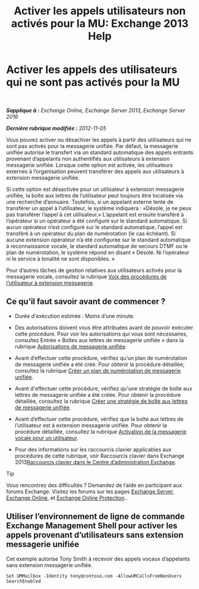 ﻿---
title: 'Activer les appels utilisateurs non activés pour la MU: Exchange 2013 Help'
TOCTitle: Activer les appels des utilisateurs qui ne sont pas activés pour la MU
ms:assetid: 3c39c6df-6d7a-469f-b92b-85b3f14bad31
ms:mtpsurl: https://technet.microsoft.com/fr-fr/library/Bb267006(v=EXCHG.150)
ms:contentKeyID: 50477948
ms.date: 05/23/2018
mtps_version: v=EXCHG.150
ms.translationtype: MT
---

# Activer les appels des utilisateurs qui ne sont pas activés pour la MU

 

_**Sapplique à :** Exchange Online, Exchange Server 2013, Exchange Server 2016_

_**Dernière rubrique modifiée :** 2012-11-05_

Vous pouvez activer ou désactiver les appels à partir des utilisateurs qui ne sont pas activés pour la messagerie unifiée. Par défaut, la messagerie unifiée autorise le transfert via un standard automatique des appels entrants provenant d’appelants non authentifiés aux utilisateurs à extension messagerie unifiée. Lorsque cette option est activée, les utilisateurs externes à l’organisation peuvent transférer des appels aux utilisateurs à extension messagerie unifiée.

Si cette option est désactivée pour un utilisateur à extension messagerie unifiée, la boîte aux lettres de l’utilisateur peut toujours être localisée via une recherche d’annuaire. Toutefois, si un appelant externe tente de transférer un appel à l’utilisateur, le système indiquera : «Désolé, je ne peux pas transférer l’appel à cet utilisateur.» L’appelant est ensuite transféré à l’opérateur si un opérateur a été configuré sur le standard automatique. Si aucun opérateur n’est configuré sur le standard automatique, l’appel est transféré à un opérateur du plan de numérotation (le cas échéant). Si aucune extension opérateur n’a été configurée sur le standard automatique à reconnaissance vocale, le standard automatique de secours DTMF ou le plan de numérotation, le système répond en disant « Désolé. Ni l’opérateur ni le service à tonalité ne sont disponibles. »

Pour d’autres tâches de gestion relatives aux utilisateurs activés pour la messagerie vocale, consultez la rubrique [Voix des procédures de l'utilisateur à extension messagerie](voice-mail-enabled-user-procedures-exchange-2013-help.md).

## Ce qu’il faut savoir avant de commencer ?

  - Durée d'exécution estimée : Moins d’une minute.

  - Des autorisations doivent vous être attribuées avant de pouvoir exécuter cette procédure. Pour voir les autorisations qui vous sont nécessaires, consultez Entrée « Boîtes aux lettres de messagerie unifiée » dans la rubrique [Autorisations de messagerie unifiée](unified-messaging-permissions-exchange-2013-help.md).

  - Avant d’effectuer cette procédure, vérifiez qu’un plan de numérotation de messagerie unifiée a été créé. Pour obtenir la procédure détaillée, consultez la rubrique [Créer un plan de numérotation de messagerie unifiée](create-a-um-dial-plan-exchange-2013-help.md).

  - Avant d'effectuer cette procédure, vérifiez qu'une stratégie de boîte aux lettres de messagerie unifiée a été créée. Pour obtenir la procédure détaillée, consultez la rubrique [Créer une stratégie de boîte aux lettres de messagerie unifiée](create-a-um-mailbox-policy-exchange-2013-help.md).

  - Avant d’effectuer cette procédure, vérifiez que la boîte aux lettres de l’utilisateur est à extension messagerie unifiée. Pour obtenir la procédure détaillée, consultez la rubrique [Activation de la messagerie vocale pour un utilisateur](enable-a-user-for-voice-mail-exchange-2013-help.md).

  - Pour des informations sur les raccourcis clavier applicables aux procédures de cette rubrique, voir Raccourcis clavier dans Exchange 2013[Raccourcis clavier dans le Centre d’administration Exchange](keyboard-shortcuts-in-the-exchange-admin-center-exchange-online-protection-help.md).

> [!TIP]
> Vous rencontrez des difficultés ? Demandez de l’aide en participant aux forums Exchange. Visitez les forums sur les pages <a href="https://go.microsoft.com/fwlink/p/?linkid=60612">Exchange Server</a>, <a href="https://go.microsoft.com/fwlink/p/?linkid=267542">Exchange Online</a>, et <a href="https://go.microsoft.com/fwlink/p/?linkid=285351">Exchange Online Protection</a>..


## Utiliser l’environnement de ligne de commande Exchange Management Shell pour activer les appels provenant d’utilisateurs sans extension messagerie unifiée

Cet exemple autorise Tony Smith à recevoir des appels vocaux d’appelants sans extension messagerie unifiée.

    Set UMMailbox -Identity tony@contoso.com -AllowUMCallsFromNonUsers SearchEnabled

